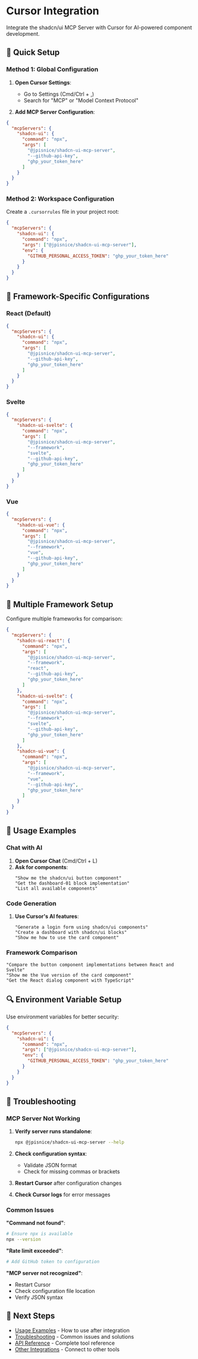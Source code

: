 # Cursor Integration

Integrate the shadcn/ui MCP Server with Cursor for AI-powered component development.

## 🚀 Quick Setup

### Method 1: Global Configuration

1. **Open Cursor Settings**:
   - Go to Settings (Cmd/Ctrl + ,)
   - Search for "MCP" or "Model Context Protocol"

2. **Add MCP Server Configuration**:

```json
{
  "mcpServers": {
    "shadcn-ui": {
      "command": "npx",
      "args": [
        "@jpisnice/shadcn-ui-mcp-server",
        "--github-api-key",
        "ghp_your_token_here"
      ]
    }
  }
}
```

### Method 2: Workspace Configuration

Create a `.cursorrules` file in your project root:

```json
{
  "mcpServers": {
    "shadcn-ui": {
      "command": "npx",
      "args": ["@jpisnice/shadcn-ui-mcp-server"],
      "env": {
        "GITHUB_PERSONAL_ACCESS_TOKEN": "ghp_your_token_here"
      }
    }
  }
}
```

## 🎨 Framework-Specific Configurations

### React (Default)

```json
{
  "mcpServers": {
    "shadcn-ui": {
      "command": "npx",
      "args": [
        "@jpisnice/shadcn-ui-mcp-server",
        "--github-api-key",
        "ghp_your_token_here"
      ]
    }
  }
}
```

### Svelte

```json
{
  "mcpServers": {
    "shadcn-ui-svelte": {
      "command": "npx",
      "args": [
        "@jpisnice/shadcn-ui-mcp-server",
        "--framework",
        "svelte",
        "--github-api-key",
        "ghp_your_token_here"
      ]
    }
  }
}
```

### Vue

```json
{
  "mcpServers": {
    "shadcn-ui-vue": {
      "command": "npx",
      "args": [
        "@jpisnice/shadcn-ui-mcp-server",
        "--framework",
        "vue",
        "--github-api-key",
        "ghp_your_token_here"
      ]
    }
  }
}
```

## 🔧 Multiple Framework Setup

Configure multiple frameworks for comparison:

```json
{
  "mcpServers": {
    "shadcn-ui-react": {
      "command": "npx",
      "args": [
        "@jpisnice/shadcn-ui-mcp-server",
        "--framework",
        "react",
        "--github-api-key",
        "ghp_your_token_here"
      ]
    },
    "shadcn-ui-svelte": {
      "command": "npx",
      "args": [
        "@jpisnice/shadcn-ui-mcp-server",
        "--framework",
        "svelte",
        "--github-api-key",
        "ghp_your_token_here"
      ]
    },
    "shadcn-ui-vue": {
      "command": "npx",
      "args": [
        "@jpisnice/shadcn-ui-mcp-server",
        "--framework",
        "vue",
        "--github-api-key",
        "ghp_your_token_here"
      ]
    }
  }
}
```

## 🎯 Usage Examples

### Chat with AI

1. **Open Cursor Chat** (Cmd/Ctrl + L)
2. **Ask for components**:
   ```
   "Show me the shadcn/ui button component"
   "Get the dashboard-01 block implementation"
   "List all available components"
   ```

### Code Generation

1. **Use Cursor's AI features**:
   ```
   "Generate a login form using shadcn/ui components"
   "Create a dashboard with shadcn/ui blocks"
   "Show me how to use the card component"
   ```

### Framework Comparison

```
"Compare the button component implementations between React and Svelte"
"Show me the Vue version of the card component"
"Get the React dialog component with TypeScript"
```

## 🔍 Environment Variable Setup

Use environment variables for better security:

```json
{
  "mcpServers": {
    "shadcn-ui": {
      "command": "npx",
      "args": ["@jpisnice/shadcn-ui-mcp-server"],
      "env": {
        "GITHUB_PERSONAL_ACCESS_TOKEN": "ghp_your_token_here"
      }
    }
  }
}
```

## 🐛 Troubleshooting

### MCP Server Not Working

1. **Verify server runs standalone**:
   ```bash
   npx @jpisnice/shadcn-ui-mcp-server --help
   ```

2. **Check configuration syntax**:
   - Validate JSON format
   - Check for missing commas or brackets

3. **Restart Cursor** after configuration changes

4. **Check Cursor logs** for error messages

### Common Issues

**"Command not found"**:
```bash
# Ensure npx is available
npx --version
```

**"Rate limit exceeded"**:
```bash
# Add GitHub token to configuration
```

**"MCP server not recognized"**:
- Restart Cursor
- Check configuration file location
- Verify JSON syntax

## 🔗 Next Steps

- [Usage Examples](../usage/) - How to use after integration
- [Troubleshooting](../troubleshooting/) - Common issues and solutions
- [API Reference](../api/) - Complete tool reference
- [Other Integrations](README.md) - Connect to other tools 